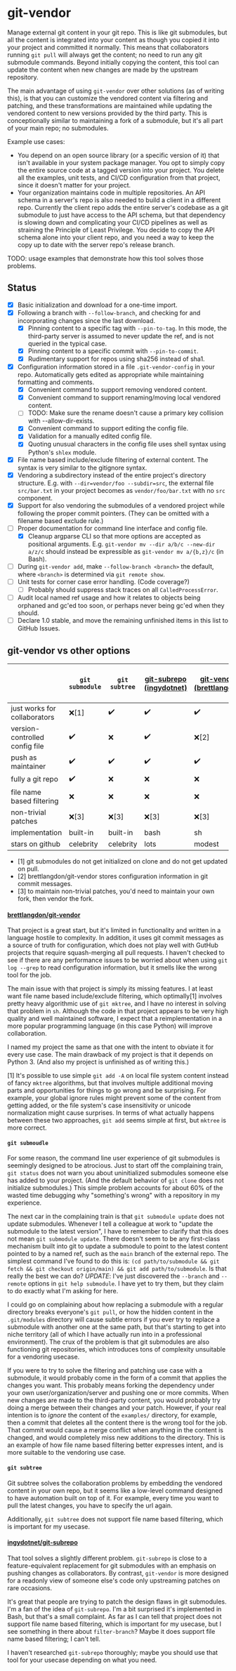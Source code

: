# git-vendor

Manage external git content in your git repo. This is like git submodules, but all the content is integrated into your content as though you copied it into your project and committed it normally. This means that collaborators running `git pull` will always get the content; no need to run any git submodule commands. Beyond initially copying the content, this tool can update the content when new changes are made by the upstream repository.

The main advantage of using `git-vendor` over other solutions (as of writing this), is that you can customize the vendored content via filtering and patching, and these transformations are maintained while updating the vendored content to new versions provided by the third party. This is conceptionally similar to maintaining a fork of a submodule, but it's all part of your main repo; no submodules.

Example use cases:

* You depend on an open source library (or a specific version of it) that isn't available in your system package manager. You opt to simply copy the entire source code at a tagged version into your project. You delete all the examples, unit tests, and CI/CD configuration from that project, since it doesn't matter for your project.
* Your organization maintains code in multiple repositories. An API schema in a server's repo is also needed to build a client in a different repo. Currently the client repo adds the entire server's codebase as a git submodule to just have access to the API schema, but that dependency is slowing down and complicating your CI/CD pipelines as well as straining the Principle of Least Privilege. You decide to copy the API schema alone into your client repo, and you need a way to keep the copy up to date with the server repo's release branch.

TODO: usage examples that demonstrate how this tool solves those problems.

## Status

- [x] Basic initialization and download for a one-time import.
- [x] Following a branch with `--follow-branch`, and checking for and incorporating changes since the last download.
    - [x] Pinning content to a specific tag with `--pin-to-tag`. In this mode, the third-party server is assumed to never update the ref, and is not queried in the typical case.
    - [x] Pinning content to a specific commit with `--pin-to-commit`.
    - [x] Rudimentary support for repos using sha256 instead of sha1.
- [x] Configuration information stored in a file `.git-vendor-config` in your repo. Automatically gets edited as appropriate while maintaining formatting and comments.
    - [x] Convenient command to support removing vendored content.
    - [x] Convenient command to support renaming/moving local vendored content.
    - [ ] TODO: Make sure the rename doesn't cause a primary key collision with --allow-dir-exists.
    - [x] Convenient command to support editing the config file.
    - [x] Validation for a manually edited config file.
    - [x] Quoting unusual characters in the config file uses shell syntax using Python's `shlex` module.
- [x] File name based include/exclude filtering of external content. The syntax is very similar to the gitignore syntax.
- [x] Vendoring a subdirectory instead of the entire project's directory structure. E.g. with `--dir=vendor/foo --subdir=src`, the external file `src/bar.txt` in your project becomes as `vendor/foo/bar.txt` with no `src` component.
- [x] Support for also vendoring the submodules of a vendored project while following the proper commit pointers. (They can be omitted with a filename based exclude rule.)
- [ ] Proper documentation for command line interface and config file.
    - [x] Cleanup argparse CLI so that more options are accepted as positional arguments. E.g. `git-vendor mv --dir a/b/c --new-dir a/z/c` should instead be expressible as `git-vendor mv a/{b,z}/c` (in Bash).
- [ ] During `git-vendor add`, make `--follow-branch <branch>` the default, where `<branch>` is determined via `git remote show`.
- [ ] Unit tests for corner case error handling. (Code coverage?)
    - [ ] Probably should suppress stack traces on all `CalledProcessError`.
- [ ] Audit local named ref usage and how it relates to objects being orphaned and gc'ed too soon, or perhaps never being gc'ed when they should.
- [ ] Declare 1.0 stable, and move the remaining unfinished items in this list to GitHub Issues.

## git-vendor vs other options

| | `git submodule` | `git subtree` | [git-subrepo (ingydotnet)](https://github.com/ingydotnet/git-subrepo) | [git-vendor (brettlangdon)](https://github.com/brettlangdon/git-vendor) | git-vendor (this repo) | manual copy |
| --- | --- | --- | --- | --- | --- | --- |
| just works for collaborators | ❌[1] | ✔️ | ✔️ | ✔️ | ✔️ | ✔️ |
| version-controlled config file | ✔️ | ❌ | ✔️ | ❌[2] | ✔️ | ❌ |
| push as maintainer | ✔️ | ✔️ | ✔️ | ✔️ | ❌ | ❌ |
| fully a git repo | ✔️ | ❌ | ❌ | ❌ | ❌ | ❌ |
| file name based filtering | ❌ | ❌ | ❌ | ❌ | ✔️ | ✔️ |
| non-trivial patches | ❌[3] | ❌[3] | ❌[3] | ❌[3] | ❌[3] | ✔️ |
| implementation | built-in | built-in | bash | sh | python | manual |
| stars on github | celebrity | celebrity | lots | modest | few | |

* [1] git submodules do not get initialized on clone and do not get updated on pull.
* [2] brettlangdon/git-vendor stores configuration information in git commit messages.
* [3] to maintain non-trivial patches, you'd need to maintain your own fork, then vendor the fork.

#### [brettlangdon/git-vendor](https://github.com/brettlangdon/git-vendor)

That project is a great start, but it's limited in functionality and written in a language hostile to complexity. In addition, it uses git commit messages as a source of truth for configuration, which does not play well with GutHub projects that require squash-merging all pull requests. I haven't checked to see if there are any performance issues to be worried about when using `git log --grep` to read configuration information, but it smells like the wrong tool for the job.

The main issue with that project is simply its missing features. I at least want file name based include/exclude filtering, which optimally[1] involves pretty heavy algorithmic use of `git mktree`, and I have no interest in solving that problem in `sh`. Although the code in that project appears to be very high quality and well maintained software, I expect that a reimplementation in a more popular programming language (in this case Python) will improve collaboration.

I named my project the same as that one with the intent to obviate it for every use case. The main drawback of my project is that it depends on Python 3. (And also my project is unfinished as of writing this.)

[1] It's possible to use simple `git add -A` on local file system content instead of fancy `mktree` algorithms, but that involves multiple additional moving parts and opportunities for things to go wrong and be surprising. For example, your global ignore rules might prevent some of the content from getting added, or the file system's case insensitivity or unicode normalization might cause surprises. In terms of what actually happens between these two approaches, `git add` seems simple at first, but `mktree` is more correct.

#### `git submoudle`

For some reason, the command line user experience of git submodules is seemingly designed to be atrocious. Just to start off the complaining train, `git status` does not warn you about uninitialized submodules someone else has added to your project. (And the default behavior of `git clone` does not initialize submodules.) This simple problem accounts for about 60% of the wasted time debugging why "something's wrong" with a repository in my experience.

The next car in the complaining train is that `git submodule update` does not update submodules. Whenever I tell a colleague at work to "update the submodule to the latest version", I have to remember to clarify that this does not mean `git submodule update`. There doesn't seem to be any first-class mechanism built into git to update a submodule to point to the latest content pointed to by a named ref, such as the `main` branch of the external repo. The simplest command I've found to do this is: `(cd path/to/submodule && git fetch && git checkout origin/main) && git add path/to/submodule`. Is that really the best we can do? *UPDATE*: I've just discovered the `--branch` and `--remote` options in `git help submodule`. I have yet to try them, but they claim to do exactly what I'm asking for here.

I could go on complaining about how replacing a submodule with a regular directory breaks everyone's `git pull`, or how the hidden content in the `.git/modules` directory will cause subtle errors if you ever try to replace a submodule with another one at the same path, but that's starting to get into niche territory (all of which I have actually run into in a professional environment). The crux of the problem is that git submodules are also functioning git repositories, which introduces tons of complexity unsuitable for a vendoring usecase.

If you were to try to solve the filtering and patching use case with a submodule, it would probably come in the form of a commit that applies the changes you want. This probably means forking the dependency under your own user/organization/server and pushing one or more commits. When new changes are made to the third-party content, you would probably try doing a merge between their changes and your patch. However, if your real intention is to *ignore* the content of the `examples/` directory, for example, then a commit that deletes all the content there is the wrong tool for the job. That commit would cause a merge conflict when anything in the content is changed, and would completely miss new additions to the directory. This is an example of how file name based filtering better expresses intent, and is more suitable to the vendoring use case.

#### `git subtree`

Git subtree solves the collaboration problems by embedding the vendored content in your own repo, but it seems like a low-level command designed to have automation built on top of it. For example, every time you want to pull the latest changes, you have to specify the url again.

Additionally, `git subtree` does not support file name based filtering, which is important for my usecase.

#### [ingydotnet/git-subrepo](https://github.com/ingydotnet/git-subrepo)

That tool solves a slightly different problem. `git-subrepo` is close to a feature-equivalent replacement for git submodules with an emphasis on pushing changes as collaborators. By contrast, `git-vendor` is more designed for a readonly view of someone else's code only upstreaming patches on rare occasions.

It's great that people are trying to patch the design flaws in git submodules. I'm a fan of the idea of `git-subrepo`. I'm a bit surprised it's implemented in Bash, but that's a small complaint. As far as I can tell that project does not support file name based filtering, which is important for my usecase, but I see something in there about `filter-branch`? Maybe it does support file name based filtering; I can't tell.

I haven't researched `git-subrepo` thoroughly; maybe you should use that tool for your usecase depending on what you need.
